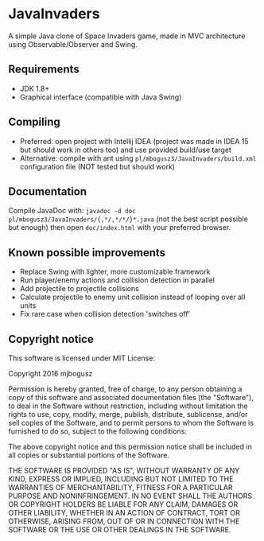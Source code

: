 # JavaInvaders
A simple Java clone of Space Invaders game, made in MVC architecture using Observable/Observer and Swing.

## Requirements
* JDK 1.8+
* Graphical interface (compatible with Java Swing)

## Compiling
* Preferred: open project with Intellij IDEA (project was made in IDEA 15 but should work in others too) and use provided build/use target
* Alternative: compile with ant using `pl/mbogusz3/JavaInvaders/build.xml` configuration file (NOT tested but should work)

## Documentation
Compile JavaDoc with:
```javadoc -d doc pl/mbogusz3/JavaInvaders/{,*/,*/*/}*.java```
(not the best script possible but enough) then open `doc/index.html` with your preferred browser.

## Known possible improvements
* Replace Swing with lighter, more customizable framework
* Run player/enemy actions and collision detection in parallel
* Add projectile to projectile collisions
* Calculate projectile to enemy unit collision instead of looping over all units
* Fix rare case when collision detection 'switches off'

## Copyright notice
This software is licensed under MIT License:

Copyright 2016 mjbogusz

Permission is hereby granted, free of charge, to any person obtaining a copy of this software and associated documentation files (the "Software"), to deal in the Software without restriction, including without limitation the rights to use, copy, modify, merge, publish, distribute, sublicense, and/or sell copies of the Software, and to permit persons to whom the Software is furnished to do so, subject to the following conditions:

The above copyright notice and this permission notice shall be included in all copies or substantial portions of the Software.

THE SOFTWARE IS PROVIDED "AS IS", WITHOUT WARRANTY OF ANY KIND, EXPRESS OR IMPLIED, INCLUDING BUT NOT LIMITED TO THE WARRANTIES OF MERCHANTABILITY, FITNESS FOR A PARTICULAR PURPOSE AND NONINFRINGEMENT. IN NO EVENT SHALL THE AUTHORS OR COPYRIGHT HOLDERS BE LIABLE FOR ANY CLAIM, DAMAGES OR OTHER LIABILITY, WHETHER IN AN ACTION OF CONTRACT, TORT OR OTHERWISE, ARISING FROM, OUT OF OR IN CONNECTION WITH THE SOFTWARE OR THE USE OR OTHER DEALINGS IN THE SOFTWARE.

